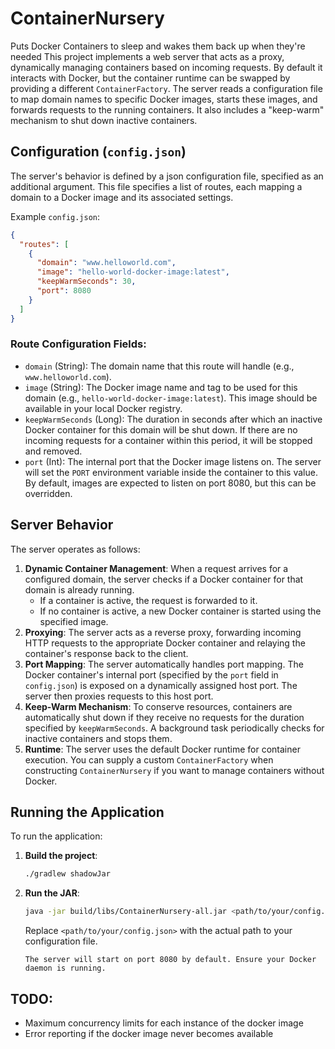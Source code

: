 # ContainerNursery
Puts Docker Containers to sleep and wakes them back up when they're needed
This project implements a web server that acts as a proxy, dynamically managing containers based on incoming requests. By default it interacts with Docker, but the container runtime can be swapped by providing a different `ContainerFactory`. The server reads a configuration file to map domain names to specific Docker images, starts these images, and forwards requests to the running containers. It also includes a "keep-warm" mechanism to shut down inactive containers.

## Configuration (`config.json`)

The server's behavior is defined by a json configuration file, specified as an additional argument. This file specifies a list of routes, each mapping a domain to a Docker image and its associated settings.

Example `config.json`:
```json
{
  "routes": [
    {
      "domain": "www.helloworld.com",
      "image": "hello-world-docker-image:latest",
      "keepWarmSeconds": 30,
      "port": 8080
    }
  ]
}
```

### Route Configuration Fields:

*   `domain` (String): The domain name that this route will handle (e.g., `www.helloworld.com`).
*   `image` (String): The Docker image name and tag to be used for this domain (e.g., `hello-world-docker-image:latest`). This image should be available in your local Docker registry.
*   `keepWarmSeconds` (Long): The duration in seconds after which an inactive Docker container for this domain will be shut down. If there are no incoming requests for a container within this period, it will be stopped and removed.
*   `port` (Int): The internal port that the Docker image listens on. The server will set the `PORT` environment variable inside the container to this value. By default, images are expected to listen on port 8080, but this can be overridden.

## Server Behavior

The server operates as follows:

1.  **Dynamic Container Management**: When a request arrives for a configured domain, the server checks if a Docker container for that domain is already running.
    *   If a container is active, the request is forwarded to it.
    *   If no container is active, a new Docker container is started using the specified image.
2.  **Proxying**: The server acts as a reverse proxy, forwarding incoming HTTP requests to the appropriate Docker container and relaying the container's response back to the client.
3.  **Port Mapping**: The server automatically handles port mapping. The Docker container's internal port (specified by the `port` field in `config.json`) is exposed on a dynamically assigned host port. The server then proxies requests to this host port.
4.  **Keep-Warm Mechanism**: To conserve resources, containers are automatically shut down if they receive no requests for the duration specified by `keepWarmSeconds`. A background task periodically checks for inactive containers and stops them.
5.  **Runtime**: The server uses the default Docker runtime for container execution. You can supply a custom `ContainerFactory` when constructing `ContainerNursery` if you want to manage containers without Docker.

## Running the Application

To run the application:

1.  **Build the project**:
    ```bash
    ./gradlew shadowJar
    ```
2.  **Run the JAR**:
    ```bash
    java -jar build/libs/ContainerNursery-all.jar <path/to/your/config.json>
    ```
    Replace `<path/to/your/config.json>` with the actual path to your configuration file.
    ```
    The server will start on port 8080 by default. Ensure your Docker daemon is running.

## TODO:
* Maximum concurrency limits for each instance of the docker image
* Error reporting if the docker image never becomes available




